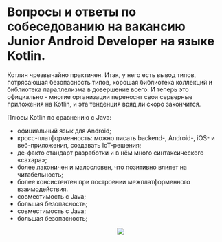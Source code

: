 # Вопросы и ответы по собеседованию на вакансию Junior Android Developer на языке Kotlin.
Котлин чрезвычайно практичен. Итак, у него есть вывод типов, потрясающая безопасность типов, хорошая библиотека коллекций и библиотека параллелизма в довершение всего. И теперь это официально - многие организации переносят свои серверные приложения на Kotlin, и эта тенденция вряд ли скоро закончится. 

Плюсы Kotlin по сравнению с Java:
+ официальный язык для Android;
+ кросс-платформенность: можно писать backend-, Android-, iOS- и веб-приложения, создавать IoT-решения;
+ де-факто стандарт разработки и в нём много синтаксического «сахара»;
+ более лаконичен и малословен, что позитивно влияет на читабельность;
+ более консистентен при построении межплатформенного взаимодействия.
+  совместимость с Java;
+ большая безопасность;
+ совместимость с Java;
+ большая безопасность;
  <p align="center">
  <a href="https://www.fullstack.cafe">
  <img src="[https://raw.githubusercontent.com/abhisheknaiidu/abhisheknaiidu/master/code.gif](https://yandex.ru/images/search?from=tabbar&img_url=https%3A%2F%2Fcdna.artstation.com%2Fp%2Fassets%2Fimages%2Fimages%2F028%2F102%2F058%2Flarge%2Fpixel-jeff-matrix-s.jpg%3F1593487263&lr=213&pos=36&rpt=simage&text=gif%20programming)https://yandex.ru/images/search?from=tabbar&img_url=https%3A%2F%2Fcdna.artstation.com%2Fp%2Fassets%2Fimages%2Fimages%2F028%2F102%2F058%2Flarge%2Fpixel-jeff-matrix-s.jpg%3F1593487263&lr=213&pos=36&rpt=simage&text=gif%20programming">
  </a>
</p>
